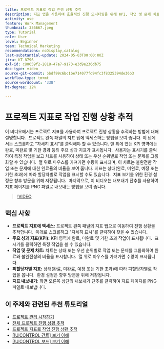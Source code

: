 ```yaml
---
title: 프로젝트 지표로 작업 진행 상황 추적
description: 지표 탭을 사용하여 효율적인 진행 모니터링을 위해 KPI, 작업 및 문제 차트, 할당자별 지표 및 내보내기 옵션에 액세스하여 Workfront에서 프로젝트 성과를 추적합니다.
activity: use
feature: Work Management
thumbnail: 336667.jpeg
type: Tutorial
role: User
level: Beginner
team: Technical Marketing
recommendations: noDisplay,catalog
last-substantial-update: 2024-05-03T00:00:00Z
jira: KT-8796
exl-id: c80659f2-2818-47a7-9173-e3d9e236db75
doc-type: video
source-git-commit: bbdf99c6bc1be714077fd94fc3f8325394de36b3
workflow-type: tm+mt
source-wordcount: '338'
ht-degree: 12%

---
```


# 프로젝트 지표로 작업 진행 상황 추적

이 비디오에서는 프로젝트 지표를 사용하여 프로젝트 진행 상황을 추적하는 방법에 대해 설명합니다. &#x200B; 프로젝트 왼쪽 패널의 지표 탭에 액세스하는 방법을 보여 줍니다. 이 탭에서는 스크롤하고 &quot;자세히 표시&quot;를 클릭해야 할 수 있습니다. 맨 위에 있는 KPI 영역에는 완료, 미완료 및 기한 경과 등의 주요 성과 지표가 표시됩니다. &#x200B; 사용자는 표시기를 클릭하여 특정 작업을 보고 차트를 사용하여 상태 또는 우선 순위별로 작업 또는 문제를 그룹화할 수 있습니다. &#x200B; 열 위로 마우스를 가져가면 수량이 표시되며, 이 차트는 불완전한 작업 또는 문제에 대한 완료율의 비율을 보여 줍니다. &#x200B; 지표는 상태(완료, 미완료, 예정 또는 기한 초과)에 따라 할당자별로 작업을 표시할 수도 있습니다. &#x200B; 지표 보기를 위한 환경 설정은 향후 방문을 위해 저장됩니다. &#x200B; 마지막으로, 이 비디오는 내보내기 단추를 사용하여 지표 페이지를 PNG 파일로 내보내는 방법을 보여 줍니다. &#x200B;


>[!VIDEO](https://video.tv.adobe.com/v/336667/?quality=12&learn=on&enablevpops=1)

## 핵심 사항

* **프로젝트 지표에 액세스:** 프로젝트 왼쪽 패널의 지표 탭으로 이동하여 진행 상황을 추적합니다. &#x200B; 아래로 스크롤하고 &quot;자세히 표시&quot;를 클릭하여 찾을 수 있습니다. &#x200B;
* **주요 성과 지표(KPI):** KPI 영역에 완료, 미완료 및 기한 초과 작업이 표시됩니다. &#x200B; 표시기를 클릭하면 특정 작업을 볼 수 있습니다. &#x200B;
* **작업 및 문제 차트:** 차트는 상태 또는 우선 순위별로 작업 또는 문제를 그룹화하여 완료와 불완전성의 비율을 표시합니다. &#x200B; 열 위로 마우스를 가져가면 수량이 표시됩니다. &#x200B;
* **피할당자별 지표:** 상태(완료, 미완료, 예정 또는 기한 초과)에 따라 피할당자별로 작업을 봅니다. &#x200B; 환경 설정은 향후 방문을 위해 저장됩니다. &#x200B;
* **지표 내보내기:** 화면 오른쪽 상단의 내보내기 단추를 클릭하여 지표 페이지를 PNG 파일로 내보냅니다. &#x200B;



## 이 주제와 관련된 추천 튜토리얼

* [프로젝트 관리 시작하기](/help/manage-work/projects/getting-started-manage-a-project.md)
* [전체 프로젝트 진행 상황 추적](/help/manage-work/projects/track-overall-project-progress.md)
* [프로젝트 지표로 작업 진행 상황 추적](/help/manage-work/projects/track-work-progress-with-project-metrics.md)
* [[!UICONTROL 간트] 보기 이해](/help/manage-work/projects/understand-the-gantt-view.md)
* [[!UICONTROL 보드] 보기 이해](/help/manage-work/projects/understand-the-board-view.md)

